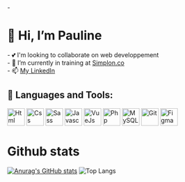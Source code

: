 <div display="flex" flex-direction="column">
- <h1>👋 Hi, I’m Pauline</h1>
- 💕 I'm looking to collaborate on web developpement  <br>
- 🌱 I’m currently in training at <a href="https://simplon.co/">Simplon.co</a> <br>
- 📫 <a href="https://www.linkedin.com/in/pauline-curt-488a52254/" target="_blank">My LinkedIn </a>
</div>


## 🧰 Languages and Tools:
<p text-align="center">
<img src="https://cdn.jsdelivr.net/gh/devicons/devicon/icons/html5/html5-original.svg" alt="Html" height="40">
 <img src="https://cdn.jsdelivr.net/gh/devicons/devicon/icons/css3/css3-original.svg" alt="Css" height="40">
<img src="https://cdn.jsdelivr.net/gh/devicons/devicon/icons/sass/sass-original.svg" alt="Sass" height="40">
<img src="https://cdn.jsdelivr.net/gh/devicons/devicon/icons/javascript/javascript-original.svg" alt="Javascript" height="40">
<img src="https://cdn.jsdelivr.net/gh/devicons/devicon/icons/vuejs/vuejs-original.svg" alt="VueJs" height="40" >
<img src="https://cdn.jsdelivr.net/gh/devicons/devicon/icons/php/php-original.svg" alt="Php" height="40">
<img src="https://cdn.jsdelivr.net/gh/devicons/devicon/icons/mysql/mysql-original.svg" alt="MySQL" height="40">
<img src="https://cdn.jsdelivr.net/gh/devicons/devicon/icons/git/git-original.svg" alt="Git" height="40">
<img src="https://cdn.jsdelivr.net/gh/devicons/devicon/icons/figma/figma-original.svg" alt="Figma" height="40">
</p>
 
## <h1>Github stats</h1> 
<p display="flex" align-items="center">

 [![Anurag's GitHub stats](https://github-readme-stats.vercel.app/api?username=PaulineCurt&show_icons=true&theme=rose_pine)](https://github.com/anuraghazra/github-readme-stats)
![Top Langs](https://github-readme-stats.vercel.app/api/top-langs/?username=CharalambosIoannou&theme=tokyonight)
 
</p>


<!---
PaulineCurt/PaulineCurt is a ✨ special ✨ repository because its `README.md` (this file) appears on your GitHub profile.
You can click the Preview link to take a look at your changes.
--->
